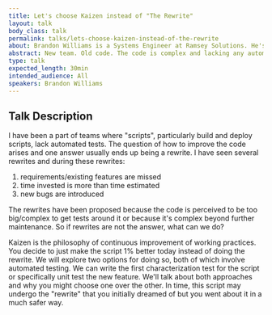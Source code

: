 ```yaml
---
title: Let's choose Kaizen instead of "The Rewrite"
layout: talk
body_class: talk
permalink: talks/lets-choose-kaizen-instead-of-the-rewrite
about: Brandon Williams is a Systems Engineer at Ramsey Solutions. He's been practicing DevOps for the last few years of his career as he's migrated from application development to AWS deployments and building/bundling application code for distribution. He finds joy in simplifying processes, understands that simple is not easy, and loves sharing all that he learns. When not writing code, blog posts, or listening to technology podcasts, he enjoys going for hikes and playing board and card games with his wife and kids.
abstract: New team. Old code. The code is complex and lacking any automated testing. You're tasked with a "small" change to a massive build script. You want to "fix" all the issues you see and completely rewrite the script. Should you rewrite or should you follow Kaizen to make it 1% better?
type: talk
expected_length: 30min
intended_audience: All
speakers: Brandon Williams
---
```


## Talk Description

I have been a part of teams where "scripts", particularly build and deploy scripts, lack automated tests. The question of how to improve the code arises and one answer usually ends up being a rewrite. I have seen several rewrites and during these rewrites:

1. requirements/existing features are missed
2. time invested is more than time estimated
3. new bugs are introduced

The rewrites have been proposed because the code is perceived to be too big/complex to get tests around it or because it's complex beyond further maintenance. So if rewrites are not the answer, what can we do?

Kaizen is the philosophy of continuous improvement of working practices. You decide to just make the script 1% better today instead of doing the rewrite. We will explore two options for doing so, both of which involve automated testing. We can write the first characterization test for the script or specifically unit test the new feature. We'll talk about both approaches and why you might choose one over the other. In time, this script may undergo the "rewrite" that you initially dreamed of but you went about it in a much safer way.
